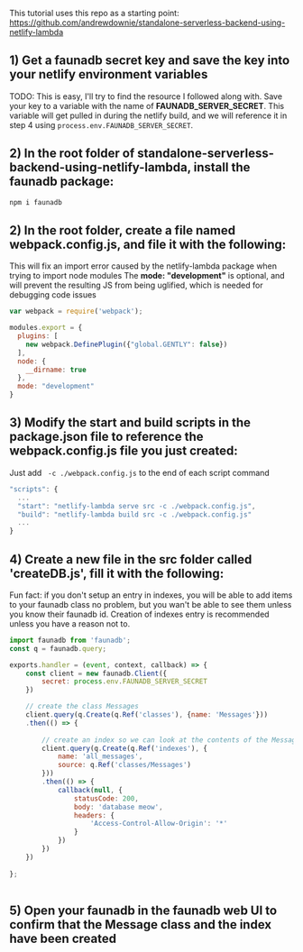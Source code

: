 This tutorial uses this repo as a starting point:  
https://github.com/andrewdownie/standalone-serverless-backend-using-netlify-lambda

## 1) Get a faunadb secret key and save the key into your netlify environment variables
TODO: This is easy, I'll try to find the resource I followed along with.
Save your key to a variable with the name of **FAUNADB_SERVER_SECRET**. This variable will get pulled in during the netlify build, and we will reference it in step 4 using `process.env.FAUNADB_SERVER_SECRET`.

## 2) In the root folder of standalone-serverless-backend-using-netlify-lambda, install the faunadb package:  
```js
npm i faunadb
```  

## 2) In the root folder, create a file named webpack.config.js, and file it with the following:  
This will fix an import error caused by the netlify-lambda package when trying to import node modules
The **mode: "development"** is optional, and will prevent the resulting JS from being uglified, which is needed for debugging code issues
```js
var webpack = require('webpack');

modules.export = {
  plugins: [
    new webpack.DefinePlugin({"global.GENTLY": false})
  ],
  node: {
    __dirname: true
  },
  mode: "development"
}
```

## 3) Modify the start and build scripts in the package.json file to reference the webpack.config.js file you just created:  
Just add ` -c ./webpack.config.js` to the end of each script command
```js
"scripts": {
  ...
  "start": "netlify-lambda serve src -c ./webpack.config.js",
  "build": "netlify-lambda build src -c ./webpack.config.js"
  ...
}
```

## 4) Create a new file in the src folder called 'createDB.js', fill it with the following:  
Fun fact: if you don't setup an entry in indexes, you will be able to add items to your faunadb class no problem, but you wan't be able to see them unless you know their faunadb id. Creation of indexes entry is recommended unless you have a reason not to.
```js
import faunadb from 'faunadb';
const q = faunadb.query;

exports.handler = (event, context, callback) => {
    const client = new faunadb.Client({
        secret: process.env.FAUNADB_SERVER_SECRET
    })

    // create the class Messages
    client.query(q.Create(q.Ref('classes'), {name: 'Messages'}))
    .then(() => {
    
        // create an index so we can look at the contents of the Messages class
        client.query(q.Create(q.Ref('indexes'), {
            name: 'all_messages',
            source: q.Ref('classes/Messages')
        }))
        .then(() => {
            callback(null, {
                statusCode: 200,
                body: 'database meow',
                headers: {
                    'Access-Control-Allow-Origin': '*'
                }
            })
        })
    })
    
};
 
```

## 5) Open your faunadb in the faunadb web UI to confirm that the Message class and the index have been created

